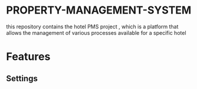 # PROPERTY-MANAGEMENT-SYSTEM
this repository contains the hotel PMS project , which is a platform that allows the management of various processes available for a specific hotel
# Features
## Settings